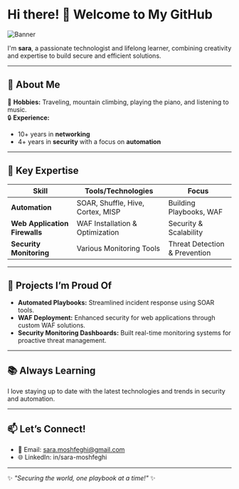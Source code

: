 # Hi there! 👋 Welcome to My GitHub  

![Banner](https://via.placeholder.com/800x200?text=Exploring+Automation+%26+Security+🌍+🔒)  

I'm **sara**, a passionate technologist and lifelong learner, combining creativity and expertise to build secure and efficient solutions.  

---

## 🌟 About Me  
🎹 **Hobbies:** Traveling, mountain climbing, playing the piano, and listening to music.  
🔒 **Experience:**  
- 10+ years in **networking**  
- 4+ years in **security** with a focus on **automation**  

---

## 🔑 Key Expertise  
| **Skill**                 | **Tools/Technologies**                          | **Focus**                     |  
|---------------------------|------------------------------------------------|--------------------------------|  
| **Automation**            | SOAR, Shuffle, Hive, Cortex, MISP             | Building Playbooks, WAF       |  
| **Web Application Firewalls** | WAF Installation & Optimization              | Security & Scalability         |  
| **Security Monitoring**   | Various Monitoring Tools                      | Threat Detection & Prevention |  

---

## 🚀 Projects I’m Proud Of  
- **Automated Playbooks:** Streamlined incident response using SOAR tools.  
- **WAF Deployment:** Enhanced security for web applications through custom WAF solutions.  
- **Security Monitoring Dashboards:** Built real-time monitoring systems for proactive threat management.  

---

## 📚 Always Learning  
I love staying up to date with the latest technologies and trends in security and automation.  

---

## 📫 Let’s Connect!  
- 📧 Email: sara.moshfeghi@gmail.com 
- 🌐 LinkedIn: in/sara-moshfeghi 

---

✨ *"Securing the world, one playbook at a time!"* ✨  

